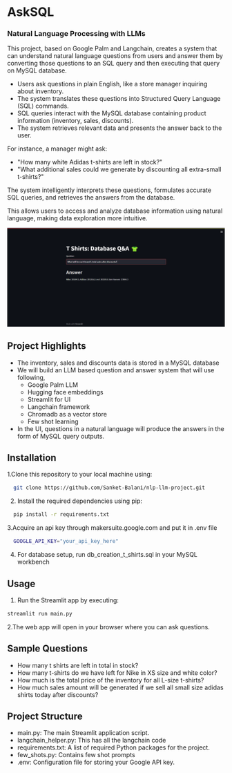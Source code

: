 
# AskSQL
### Natural Language Processing with LLMs

This project, based on Google Palm and Langchain, creates a system that can understand natural language questions from users and answer them by converting those questions to an SQL query and then executing that query on MySQL database.

- Users ask questions in plain English, like a store manager inquiring about inventory.
- The system translates these questions into Structured Query Language (SQL) commands.
- SQL queries interact with the MySQL database containing product information (inventory, sales, discounts).
- The system retrieves relevant data and presents the answer back to the user.

For instance, a manager might ask:
- "How many white Adidas t-shirts are left in stock?"
- "What additional sales could we generate by discounting all extra-small t-shirts?"

The system intelligently interprets these questions, formulates accurate SQL queries, and retrieves the answers from the database.

This allows users to access and analyze database information using natural language, making data exploration more intuitive.

![](llm_output.png)

## Project Highlights
 
- The inventory, sales and discounts data is stored in a MySQL database
- We will build an LLM based question and answer system that will use following,
  - Google Palm LLM
  - Hugging face embeddings
  - Streamlit for UI
  - Langchain framework
  - Chromadb as a vector store
  - Few shot learning
- In the UI, questions in a natural language will produce the answers in the form of MySQL query outputs.


## Installation

1.Clone this repository to your local machine using:

```bash
  git clone https://github.com/Sanket-Balani/nlp-llm-project.git
```
2. Install the required dependencies using pip:

```bash
  pip install -r requirements.txt
```
3.Acquire an api key through makersuite.google.com and put it in .env file

```bash
  GOOGLE_API_KEY="your_api_key_here"
```
4. For database setup, run db_creation_t_shirts.sql in your MySQL workbench

## Usage

1. Run the Streamlit app by executing:
```bash
streamlit run main.py

```

2.The web app will open in your browser where you can ask questions.

## Sample Questions
  - How many t shirts are left in total in stock?
  - How many t-shirts do we have left for Nike in XS size and white color?
  - How much is the total price of the inventory for all L-size t-shirts?
  - How much sales amount will be generated if we sell all small size adidas shirts today after discounts?
  
## Project Structure

- main.py: The main Streamlit application script.
- langchain_helper.py: This has all the langchain code
- requirements.txt: A list of required Python packages for the project.
- few_shots.py: Contains few shot prompts
- .env: Configuration file for storing your Google API key.
